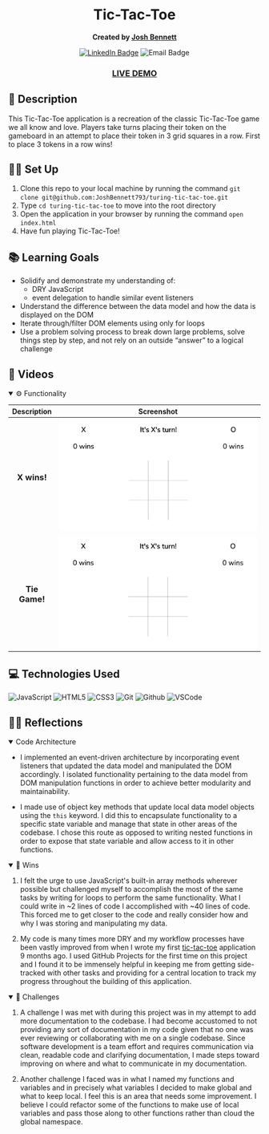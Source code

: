 <div align="center">

# Tic-Tac-Toe
**Created by [Josh Bennett](https://www.linkedin.com/in/joshua-bennett793)**
  
[![LinkedIn Badge](https://img.shields.io/badge/-@JoshBennett793-blue?style=flat&logo=Linkedin&logoColor=white)](https://www.linkedin.com/in/joshua-bennett793/)
![Email Badge](https://img.shields.io/badge/-joshbennett793@yahoo.com-red?style=flat&logo=yahoo&logoColor=white)
  
### [LIVE DEMO](https://joshbennett793.github.io/turing-tic-tac-toe/)
  
</div>

## 📝 Description

This Tic-Tac-Toe application is a recreation of the classic Tic-Tac-Toe game we all know and love. Players take turns placing their token on the gameboard in an attempt to place their token in 3 grid squares in a row. First to place 3 tokens in a row wins!

## 🧑‍💻 Set Up

1. Clone this repo to your local machine by running the command
`git clone git@github.com:JoshBennett793/turing-tic-tac-toe.git`
2. Type  `cd turing-tic-tac-toe` to move into the root directory
3. Open the application in your browser by running the command `open index.html`
4. Have fun playing Tic-Tac-Toe!

## 📚 Learning Goals
- Solidify and demonstrate my understanding of:
    - DRY JavaScript
    - event delegation to handle similar event listeners
- Understand the difference between the data model and how the data is displayed on the DOM
- Iterate through/filter DOM elements using only for loops
- Use a problem solving process to break down large problems, solve things step by step, and not rely on an outside “answer” to a logical challenge

## 🎥 Videos
<details open>
  <summary> ⚙️ Functionality </summary>
  
  | Description | Screenshot |
  |------------ | -----------|
  | <h3 align="center">X wins! | ![x wins](assets/ttt-x-wins.gif)
  | <h3 align="center">Tie Game! | ![tie game](assets/ttt-tie-game.gif)

</details>

## 💻 Technologies Used
  
![JavaScript](https://img.shields.io/badge/-JavaScript-05122A?style=flat&logo=javascript) 
![HTML5](https://img.shields.io/badge/-HTML5-05122A?style=flat&logo=html5)
![CSS3](https://img.shields.io/badge/-CSS-05122A?style=flat&logo=css3)
![Git](https://img.shields.io/badge/-Git-05122A?style=flat&logo=git)
![Github](https://img.shields.io/badge/-GitHub-05122A?style=flat&logo=github)
![VSCode](https://img.shields.io/badge/-VS_Code-05122A?style=flat&logo=visualstudio)
  
## 🧘‍♂️ Reflections
<details open>
  <summary> </> Code Architecture </summary>

  - I implemented an event-driven architecture by incorporating event listeners that updated the data model and manipulated the DOM accordingly. I isolated functionality pertaining to the data model from DOM manipulation functions in order to achieve better modularity and maintainability.

  - I made use of object key methods that update local data model objects using the `this` keyword. I did this to encapsulate functionality to a specific state variable and manage that state in other areas of the codebase. I chose this route as opposed to writing nested functions in order to expose that state variable and allow access to it in other functions. 

</details>
<details open>
  <summary> 🎉 Wins </summary>

  1. I felt the urge to use JavaScript's built-in array methods wherever possible but challenged myself to accomplish the most of the same tasks by writing for loops to perform the same functionality. What I could write in ~2 lines of code I accomplished with ~40 lines of code. This forced me to get closer to the code and really consider how and why I was storing and manipulating my data.

  2. My code is many times more DRY and my workflow processes have been vastly improved from when I wrote my first [tic-tac-toe](https://github.com/JoshBennett793/tic-tac-toe) application 9 months ago. I used GitHub Projects for the first time on this project and I found it to be immensely helpful in keeping me from getting side-tracked with other tasks and providing for a central location to track my progress throughout the building of this application.

</details>
<details open>
  <summary> 🤔 Challenges </summary>
  
  1. A challenge I was met with during this project was in my attempt to add more documentation to the codebase. I had become accustomed to not providing any sort of documentation in my code given that no one was ever reviewing or collaborating with me on a single codebase. Since software development is a team effort and requires communication via clean, readable code and clarifying documentation, I made steps toward improving on where and what to communicate in my documentation.

  2. Another challenge I faced was in what I named my functions and variables and in precisely what variables I decided to make global and what to keep local. I feel this is an area that needs some improvement. I believe I could refactor some of the functions to make use of local variables and pass those along to other functions rather than cloud the global namespace.

</details>
